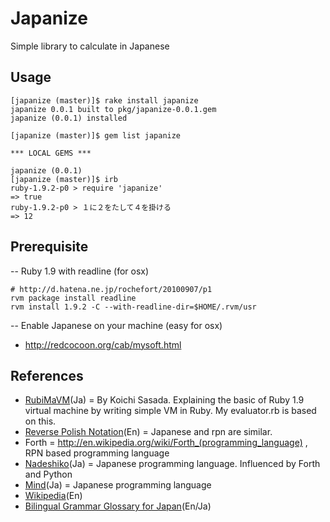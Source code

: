 # Japanize

Simple library to calculate in Japanese

## Usage

    [japanize (master)]$ rake install japanize
    japanize 0.0.1 built to pkg/japanize-0.0.1.gem
    japanize (0.0.1) installed

    [japanize (master)]$ gem list japanize

    *** LOCAL GEMS ***

    japanize (0.0.1)
    [japanize (master)]$ irb
    ruby-1.9.2-p0 > require 'japanize'
    => true 
    ruby-1.9.2-p0 > １に２をたして４を掛ける
    => 12 

## Prerequisite

-- Ruby 1.9 with readline (for osx)

    # http://d.hatena.ne.jp/rochefort/20100907/p1
    rvm package install readline
    rvm install 1.9.2 -C --with-readline-dir=$HOME/.rvm/usr

-- Enable Japanese on your machine (easy for osx)

- http://redcocoon.org/cab/mysoft.html


## References

- [RubiMaVM](http://jp.rubyist.net/magazine/?0007-YarvManiacs)(Ja) = By Koichi Sasada. Explaining the basic of Ruby 1.9 virtual machine by writing simple VM in Ruby. My evaluator.rb is based on this.
- [Reverse Polish Notation](http://en.wikipedia.org/wiki/Reverse_Polish_notation)(En) = Japanese and rpn are similar.
- Forth = http://en.wikipedia.org/wiki/Forth_(programming_language) , RPN based programming language
- [Nadeshiko](http://nadesi.com/)(Ja) = Japanese programming language. Influenced by Forth and Python
- [Mind](http://www2.airnet.ne.jp/sardine/langs/Mind.html)(Ja) = Japanese programming language 
- [Wikipedia](http://en.wikipedia.org/wiki/Japanese_language)(En)
- [Bilingual Grammar Glossary for Japan](http://www.davidappleyard.com/english/jgrammar.htm)(En/Ja)

